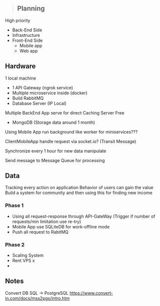 > ## Planning
High priority 
- Back-End Side
- Infrastructure
- Front-End Side
     - Mobile app
     - Web app
>

## Hardware
1 local machine 
- 1 API Gateway (ngrok service)
- Multiple microservice inside (docker)  
- Build RabbitMQ 
- Database Server (IP Local) 


Multiple BackEnd App serve for direct 
Caching Server Free 
- MongoDB (Storage data around 1 month)

Using Mobile App run background like worker for miniservices???

ClientMobileApp handle request via socket.io? (Transit Message)

Synchronize every 1 hour for new data manipulate

Send message to Message Queue for processing

## Data
Tracking every action on application
Behavior of users can gain the value 
Build a system for community and then using this for finding new income

###  Phase 1
- Using all request-response through API-GateWay (Trigger if number of requests/min limitation use re-try)
- Mobile App use SQLiteDB for work-offline mode
- Push all request to RabitMQ


### Phase 2
- Scaling System
- Rent VPS x
- 

    
## Notes
Convert DB SQL -> PostgreSQL
https://www.convert-in.com/docs/mss2pgs/intro.htm
